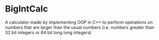 # BigIntCalc
A calculator made by implementing OOP in C++ to perform operations on numbers that are larger than the usual numbers (i.e. numbers  greater than 32 bit integers or 64 bit long long integers)
